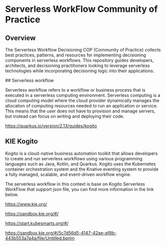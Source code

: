 # Serverless WorkFlow Community of Practice

## Overview

The Serverless Workflow Decisioning COP (Community of Practice) collects best practices, patterns, and resources for implementing decisioning components in serverless workflows. This repository guides developers, architects, and decisioning practitioners looking to leverage serverless technologies while incorporating decisioning logic into their applications.

## Serverless workflow

Serverless workflow refers to a workflow or business process that is executed in a serverless computing environment. Serverless computing is a cloud computing model where the cloud provider dynamically manages the allocation of computing resources needed to run an application or service. This means that the user does not have to provision and manage servers, but instead can focus on writing and deploying their code.

https://quarkus.io/version/2.13/guides/kogito


## KIE Kogito

Kogito is a cloud-native business automation toolkit that allows developers to create and run serverless workflows using various programming languages such as Java, Kotlin, and Quarkus. Kogito uses the Kubernetes container orchestration system and the Knative eventing system to provide a fully managed, scalable, and event-driven workflow engine.

The serverless workflow in this context is base on Kogito Serverless WorkFlow that support json file, you can find more information in the link below.

https://www.kie.org/

https://sandbox.kie.org/#/

https://start.kubesmarts.org/#/

https://sandbox.kie.org/#/5c7d56d5-4147-42ae-af8b-443b553a7a4a/file/Untitled.bpmn







